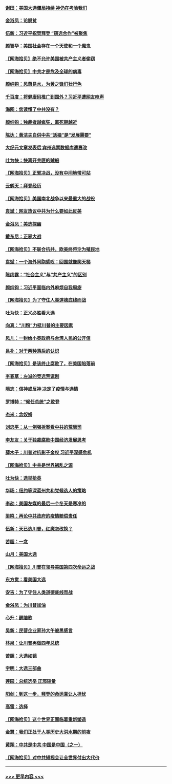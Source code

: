 #### [谢田：美国大选僵局持续 神仍在考验我们](../pages/nsc993/n12577432.md?t=11270851) 
#### [金浴凤：论脱贫](../pages/nsc993/n12576386.md?t=11270851) 
#### [伍新：习近平祝贺拜登 “窃选合作”被聚焦](../pages/nsc993/n12576358.md?t=11270851) 
#### [颜智华：美国社会存在一个天使和一个魔鬼](../pages/nsc993/n12574299.md?t=11270851) 
#### [【网海拾贝】绝不允许美国被共产主义者偷窃](../pages/nsc993/n12573396.md?t=11270851) 
#### [【网海拾贝】中共才是危及全球的病毒](../pages/nsc993/n12571204.md?t=11270851) 
#### [颜纯钩：风萧易水，为黄之锋们壮行色](../pages/nsc993/n12571487.md?t=11270851) 
#### [千百度：将健康码推广到国外？习近平遭网友呛声](../pages/nsc993/n12570808.md?t=11270851) 
#### [海网：您读懂了中共没有？](../pages/nsc993/n12570487.md?t=11270851) 
#### [颜纯钩：独裁者越疯狂，离死期越近](../pages/nsc993/n12569055.md?t=11270851) 
#### [陈达：黄洁夫自供中共“活摘”是“发展需要”](../pages/nsc993/n12568541.md?t=11270851) 
#### [大纪元文章发表后 宾州选票数据库遭篡改](../pages/nsc993/n12568105.md?t=11270851) 
#### [吐为快：快离开共匪的贼船](../pages/nsc993/n12568462.md?t=11270851) 
#### [【网海拾贝】正邪决战，没有中间地带可站](../pages/nsc993/n12568439.md?t=11270851) 
#### [云鹤天：拜登经历](../pages/nsc993/n12567294.md?t=11270851) 
#### [【网海拾贝】美国南北战争以来最重大的战役](../pages/nsc993/n12567247.md?t=11270851) 
#### [袁斌：网友热议中共为什么要如此反美](../pages/nsc993/n12567162.md?t=11270851) 
#### [金浴凤：美选探幽](../pages/nsc993/n12567147.md?t=11270851) 
#### [戴东尼：正邪大战](../pages/nsc993/n12567033.md?t=11270851) 
#### [【网海拾贝】不联合抗共，欧美终将沦为殖民地](../pages/nsc993/n12565068.md?t=11270851) 
#### [袁斌：一个海外同胞感叹：回国就像爬天梯](../pages/nsc993/n12564986.md?t=11270851) 
#### [陈纬霆：“社会主义”与“共产主义”的区别](../pages/nsc993/n12562417.md?t=11270851) 
#### [颜纯钩：习近平面临内外麻烦自我周旋](../pages/nsc993/n12563356.md?t=11270851) 
#### [【网海拾贝】为了守住人类道德底线而战](../pages/nsc993/n12562542.md?t=11270851) 
#### [吐为快：正义必胜看大选](../pages/nsc993/n12561967.md?t=11270851) 
#### [向真：“川粉”力挺川普的主要因素](../pages/nsc993/n12560774.md?t=11270851) 
#### [风儿：一封给小英政府与台湾人民的公开信](../pages/nsc993/n12560581.md?t=11270851) 
#### [吕朴：对于两种落后的认识](../pages/nsc993/n12560492.md?t=11270851) 
#### [【网海拾贝】是该终止腐败了，在美国陷落前](../pages/nsc993/n12559936.md?t=11270851) 
#### [李春草：左派的竞选荒诞剧](../pages/nsc993/n12558380.md?t=11270851) 
#### [隋志：信神或反神 决定了疫情与选情](../pages/nsc993/n12558255.md?t=11270851) 
#### [罗博特：“候任总统”之败登](../pages/nsc993/n12558189.md?t=11270851) 
#### [杰米：念奴娇](../pages/nsc993/n12558174.md?t=11270851) 
#### [刘忠平：从一例强拆案看中共的荒唐司](../pages/nsc993/n12558036.md?t=11270851) 
#### [李友友：关于独裁腐败中国经济发展思考](../pages/nsc993/n12558004.md?t=11270851) 
#### [薛木子：川普对抗影子金权 习近平深感危机](../pages/nsc993/n12557342.md?t=11270851) 
#### [【网海拾贝】中共是世界祸乱之源](../pages/nsc993/n12555353.md?t=11270851) 
#### [吐为快：选举拾英](../pages/nsc993/n12555041.md?t=11270851) 
#### [华旸：纽约等深蓝州共和党候选人的策略](../pages/nsc993/n12554309.md?t=11270851) 
#### [李劼：美国左媒的最后一个冬天是寒冷的](../pages/nsc993/n12552947.md?t=11270851) 
#### [梁鸣：再论中共政府的疫情赔偿责任](../pages/nsc993/n12553012.md?t=11270851) 
#### [伍新：天已选川普，红魔怎改换？](../pages/nsc993/n12552970.md?t=11270851) 
#### [苦胆：一念](../pages/nsc993/n12552957.md?t=11270851) 
#### [山月：美国大选](../pages/nsc993/n12552446.md?t=11270851) 
#### [【网海拾贝】川普在领导美国第四次命运之战](../pages/nsc993/n12551973.md?t=11270851) 
#### [东方觉：看美国大选](../pages/nsc993/n12551647.md?t=11270851) 
#### [安吉：为了守住人类道德底线而战](../pages/nsc993/n12551111.md?t=11270851) 
#### [金浴凤：为川普加油](../pages/nsc993/n12551085.md?t=11270851) 
#### [心升：醒脑歌](../pages/nsc993/n12550984.md?t=11270851) 
#### [吴新：民营企业家孙大午被黑感言](../pages/nsc993/n12550656.md?t=11270851) 
#### [林泉：让川普再做四年总统](../pages/nsc993/n12550640.md?t=11270851) 
#### [苦胆：大选如镜](../pages/nsc993/n12550630.md?t=11270851) 
#### [宇明：大选三部曲](../pages/nsc993/n12550603.md?t=11270851) 
#### [莲园：总统选举 正邪较量](../pages/nsc993/n12550594.md?t=11270851) 
#### [阳剑：到这一步，拜登的命运真让人担忧](../pages/nsc993/n12549093.md?t=11270851) 
#### [高雷：选择](../pages/nsc993/n12549087.md?t=11270851) 
#### [【网海拾贝】这个世界正面临着重新塑造](../pages/nsc993/n12548326.md?t=11270851) 
#### [金慧：我们正处于人类历史大洪水期的前夜](../pages/nsc993/n12547914.md?t=11270851) 
#### [黄翔：中共是中共 中国是中国（之一）](../pages/nsc993/n12547576.md?t=11270851) 
#### [【网海拾贝】对中共短视会让全世界付出大代价](../pages/nsc993/n12546043.md?t=11270851) 

----
#### [ >>> 更早内容 <<< ](../indexes/nsc993-earlier.md)
